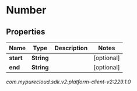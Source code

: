 # Number


## Properties

| Name | Type | Description | Notes |
| ------------ | ------------- | ------------- | ------------- |
| **start** | **String** |  |  [optional] |
| **end** | **String** |  |  [optional] |




_com.mypurecloud.sdk.v2:platform-client-v2:229.1.0_
